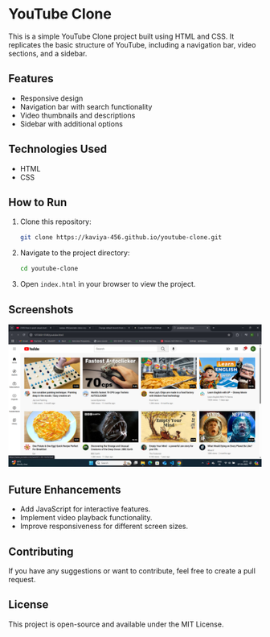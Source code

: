 # YouTube Clone

This is a simple YouTube Clone project built using HTML and CSS. It replicates the basic structure of YouTube, including a navigation bar, video sections, and a sidebar.

## Features
- Responsive design
- Navigation bar with search functionality
- Video thumbnails and descriptions
- Sidebar with additional options

## Technologies Used
- HTML
- CSS

## How to Run
1. Clone this repository:
   ```bash
   git clone https://kaviya-456.github.io/youtube-clone.git
   ```
2. Navigate to the project directory:
   ```bash
   cd youtube-clone
   ```
3. Open `index.html` in your browser to view the project.

## Screenshots
![Project Screenshot](youtube-clone-img.png)

## Future Enhancements

- Add JavaScript for interactive features.
- Implement video playback functionality.
- Improve responsiveness for different screen sizes.

## Contributing

If you have any suggestions or want to contribute, feel free to create a pull request.

## License

This project is open-source and available under the MIT License.
